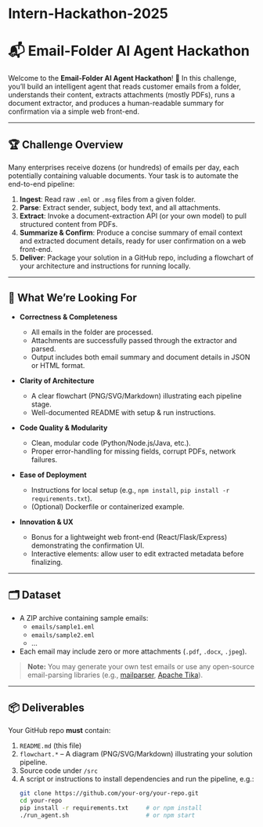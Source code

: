 # Intern-Hackathon-2025

# 📬 Email-Folder AI Agent Hackathon

Welcome to the **Email-Folder AI Agent Hackathon**! 🎉 In this challenge, you’ll build an intelligent agent that reads customer emails from a folder, understands their content, extracts attachments (mostly PDFs), runs a document extractor, and produces a human-readable summary for confirmation via a simple web front-end.

---

## 🏆 Challenge Overview

Many enterprises receive dozens (or hundreds) of emails per day, each potentially containing valuable documents. Your task is to automate the end-to-end pipeline:

1. **Ingest**: Read raw `.eml` or `.msg` files from a given folder.
2. **Parse**: Extract sender, subject, body text, and all attachments.
3. **Extract**: Invoke a document-extraction API (or your own model) to pull structured content from PDFs.
4. **Summarize & Confirm**: Produce a concise summary of email context and extracted document details, ready for user confirmation on a web front-end.
5. **Deliver**: Package your solution in a GitHub repo, including a flowchart of your architecture and instructions for running locally.

---

## 🎯 What We’re Looking For

- **Correctness & Completeness**  
  - All emails in the folder are processed.  
  - Attachments are successfully passed through the extractor and parsed.  
  - Output includes both email summary and document details in JSON or HTML format.

- **Clarity of Architecture**  
  - A clear flowchart (PNG/SVG/Markdown) illustrating each pipeline stage.  
  - Well-documented README with setup & run instructions.

- **Code Quality & Modularity**  
  - Clean, modular code (Python/Node.js/Java, etc.).  
  - Proper error-handling for missing fields, corrupt PDFs, network failures.

- **Ease of Deployment**  
  - Instructions for local setup (e.g., `npm install`, `pip install -r requirements.txt`).  
  - (Optional) Dockerfile or containerized example.

- **Innovation & UX**  
  - Bonus for a lightweight web front-end (React/Flask/Express) demonstrating the confirmation UI.  
  - Interactive elements: allow user to edit extracted metadata before finalizing.

---

## 🗂️ Dataset

- A ZIP archive containing sample emails:  
  - `emails/sample1.eml`  
  - `emails/sample2.eml`  
  - …  
- Each email may include zero or more attachments (`.pdf`, `.docx`, `.jpeg`).

> **Note:** You may generate your own test emails or use any open-source email-parsing libraries (e.g., [mailparser](https://github.com/mscdex/mailparser), [Apache Tika](https://tika.apache.org/)).

---

## 📦 Deliverables

Your GitHub repo **must** contain:

1. `README.md` (this file)  
2. `flowchart.*` – A diagram (PNG/SVG/Markdown) illustrating your solution pipeline.  
3. Source code under `/src`  
4. A script or instructions to install dependencies and run the pipeline, e.g.:  
   ```bash
   git clone https://github.com/your-org/your-repo.git
   cd your-repo
   pip install -r requirements.txt     # or npm install
   ./run_agent.sh                      # or npm start
